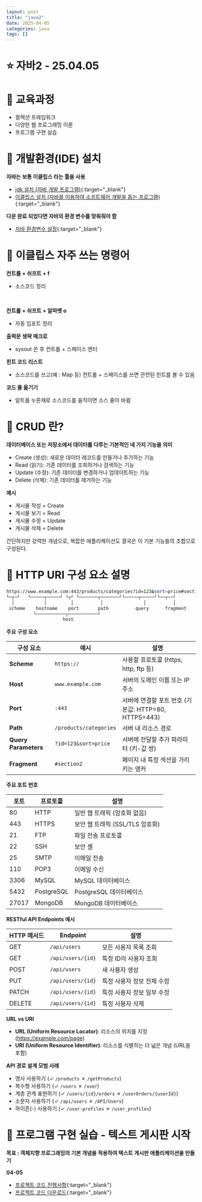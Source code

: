 ```yaml
---
layout: post
title: "java2"
date: 2025-04-05
categories: java
tags: []
---
```


<!-- https://postimages.org/  -->
# ⭐️ 자바2 - 25.04.05

# 📌 교육과정
- 컬렉션 프레임워크
- 다양한 웹 프로그래밍 이론
- 프로그램 구현 실습

# 📌 개발환경(IDE) 설치
**자바는 보통 이클립스 라는 툴을 사용**
- [jdk 설치 (자바 개발 프로그램)](https://download.oracle.com/java/17/archive/jdk-17.0.12_windows-x64_bin.exe){:target="_blank"}
- [이클립스 설치 (자바를 이용하여 소프트웨어 개발을 돕는 프로그램)](https://www.eclipse.org/downloads/){:target="_blank"}

**다운 완료 되었다면 자바의 환경 변수를 맞춰줘야 함**
- [자바 환경변수 설정](https://velog.io/@bi-sz/Java-%ED%99%98%EA%B2%BD-%EB%B3%80%EC%88%98-%EC%84%A4%EC%A0%95%ED%95%98%EA%B8%B0){:target="_blank"}

# 📌 이클립스 자주 쓰는 명령어
**컨트롤 + 쉬프트 + f**
- 소스코드 정리
<br/>

**컨트롤 + 쉬프트 + 알파벳 o**
- 자동 임포트 정리

**출력문 생략 매크로**
- sysout 쓴 후 컨트롤 + 스페이스 엔터

**힌트 코드 리스트**
- 소스코드를 쓰고(예 : Map 등) 컨트롤 + 스페이스를 쓰면 관련된 힌트를 볼 수 있음

**코드 줄 옮기기**
- 알트를 누른채로 소스코드를 움직이면 소스 줄이 바뀜


# 📌 CRUD 란?

**데이터베이스 또는 저장소에서 데이터를 다루는 기본적인 네 가지 기능을 의미**

- Create (생성): 새로운 데이터 레코드를 만들거나 추가하는 기능
- Read (읽기): 기존 데이터를 조회하거나 검색하는 기능
- Update (수정): 기존 데이터를 변경하거나 업데이트하는 기능
- Delete (삭제): 기존 데이터를 제거하는 기능

**예시**
- 게시물 작성 = Create
- 게시물 보기 = Read
- 게시물 수정 = Update
- 게시물 삭제 = Delete

간단하지만 강력한 개념으로, 복잡한 애플리케이션도 결국은 이 기본 기능들의 조합으로 구성된다.

# 📌 HTTP URI 구성 요소 설명

```bash
https://www.example.com:443/products/categories?id=123&sort=price#section2
└─┬─┘   └─────┬─────┘ └┬┘ └───────┬───────┘└─────┬─────┘└──┬──┘
  │           │         │          │               │          │
 scheme    hostname    port       path          query      fragment
          └───────────┬───────────┘
                     host
```

**주요 구성 요소**

| 구성 요소 | 예시 | 설명 |
|---------|------|------|
| **Scheme** | `https://` | 사용할 프로토콜 (https, http, ftp 등) |
| **Host** | `www.example.com` | 서버의 도메인 이름 또는 IP 주소 |
| **Port** | `:443` | 서버에 연결할 포트 번호 (기본값: HTTP=80, HTTPS=443) |
| **Path** | `/products/categories` | 서버 내 리소스 경로 |
| **Query Parameters** | `?id=123&sort=price` | 서버에 전달할 추가 파라미터 (키-값 쌍) |
| **Fragment** | `#section2` | 페이지 내 특정 섹션을 가리키는 앵커 |

**주요 포트 번호**

| 포트 | 프로토콜 | 설명 |
|-----|---------|------|
| 80 | HTTP | 일반 웹 트래픽 (암호화 없음) |
| 443 | HTTPS | 보안 웹 트래픽 (SSL/TLS 암호화) |
| 21 | FTP | 파일 전송 프로토콜 |
| 22 | SSH | 보안 셸 |
| 25 | SMTP | 이메일 전송 |
| 110 | POP3 | 이메일 수신 |
| 3306 | MySQL | MySQL 데이터베이스 |
| 5432 | PostgreSQL | PostgreSQL 데이터베이스 |
| 27017 | MongoDB | MongoDB 데이터베이스 |

**RESTful API Endpoints 예시**

| HTTP 메서드 | Endpoint | 설명 |
|------------|----------|------|
| GET | `/api/users` | 모든 사용자 목록 조회 |
| GET | `/api/users/{id}` | 특정 ID의 사용자 조회 |
| POST | `/api/users` | 새 사용자 생성 |
| PUT | `/api/users/{id}` | 특정 사용자 정보 전체 수정 |
| PATCH | `/api/users/{id}` | 특정 사용자 정보 일부 수정 |
| DELETE | `/api/users/{id}` | 특정 사용자 삭제 |

**URL vs URI**

- **URL (Uniform Resource Locator)**: 리소스의 위치를 지정 (https://example.com/page)
- **URI (Uniform Resource Identifier)**: 리소스를 식별하는 더 넓은 개념 (URL을 포함)

**API 경로 설계 모범 사례**

- 명사 사용하기 (✓ `/products` ✗ `/getProducts`)
- 복수형 사용하기 (✓ `/users` ✗ `/user`)
- 계층 관계 표현하기 (✓ `/users/{id}/orders` ✗ `/userOrders/{userId}`)
- 소문자 사용하기 (✓ `/api/users` ✗ `/API/Users`)
- 하이픈(-) 사용하기 (✓ `/user-profiles` ✗ `/user_profiles`)

<!-- # 📌 세션
**세션(Session)은 웹 애플리케이션에서 사용자의 상태 정보를 유지하기 위한 메커니즘**

- 정의: 세션은 서버가 클라이언트(브라우저)의 상태를 유지하기 위해 서버에 저장하는 정보이다.
- 목적: 로그인 상태 유지, 장바구니 정보 저장, 사용자 설정 유지 등 상태를 필요로 하는 기능을 구현할 수 있게 한다.
- 작동 방식:
1. 사용자가 웹사이트에 처음 접속하면 서버는 고유한 세션 ID를 생성
2. 이 세션 ID는 쿠키를 통해 클라이언트 측에 저장
3. 이후 요청에서 클라이언트는 이 세션 ID를 함께 전송
4. 서버는 세션 ID를 통해 해당 사용자의 정보를 조회하고 상태를 유지 -->

# 📌 프로그램 구현 실습 - 텍스트 게시판 시작

**목표 : 객체지향 프로그래밍의 기본 개념을 적용하여 텍스트 게시판 애플리케이션을 만들기**

**04-05**
- [프로젝트 코드 진행사항](https://github.com/nwgu/java2_textboard/commits/master/){:target="_blank"}
- [프로젝트 코드 다운로드](https://github.com/nwgu/java2_textboard/archive/refs/heads/master.zip){:target="_blank"}
